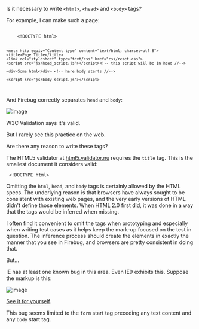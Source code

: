 Is it necessary to write <code>&lt;html></code>, <code>&lt;head></code> and <code>&lt;body></code> tags?

For example, I can make such a page:

<code>
    &lt;!DOCTYPE html>  
  
    <meta http-equiv="Content-type" content="text/html; charset=utf-8">
    <title>Page Title</title>
    <link rel="stylesheet" type="text/css" href="css/reset.css">
    <script src="js/head_script.js"></script><!-- this script will be in head //-->
    
    <div>Some html</div> <!-- here body starts //-->
    
    <script src="js/body_script.js"></script>
</code>

  
  And Firebug correctly separates <code>head</code> and <code>body</code>:
  
  
  ![image](https://user-images.githubusercontent.com/85400367/122304008-1ef2d300-cf22-11eb-9f40-c1ffb4a9a613.png)
  
  W3C Validation says it's valid.

But I rarely see this practice on the web.

Are there any reason to write these tags?

  The HTML5 validator at <a href="html5.validator.nu">html5.validator.nu</a> requires the <code>title</code> tag. This is the smallest document it considers valid: 
  
  <code> &lt;!DOCTYPE html>
    <title>A</title></code>
  

  Omitting the <code>html</code>, <code>head</code>, and <code>body</code> tags is certainly allowed by the HTML specs. The underlying reason is that browsers have always sought to be consistent with existing web pages, and the very early versions of HTML didn't define those elements. When HTML 2.0 first did, it was done in a way that the tags would be inferred when missing.

I often find it convenient to omit the tags when prototyping and especially when writing test cases as it helps keep the mark-up focused on the test in question. The inference process should create the elements in exactly the manner that you see in Firebug, and browsers are pretty consistent in doing that.

But...

IE has at least one known bug in this area. Even IE9 exhibits this. Suppose the markup is this:
  
![image](https://user-images.githubusercontent.com/85400367/122308157-77799e80-cf29-11eb-98a5-d235579966f6.png)

 <a href="http://software.hixie.ch/utilities/js/live-dom-viewer/?%3C!DOCTYPE%20html%3E%0D%0A%3Ctitle%3ETest%20case%3C%2Ftitle%3E%0D%0A%3Cform%20action%3D%22%23%22%3E%0D%0A%3Cinput%20name%3D%22var1%22%3E%0D%0A%3C%2Fform%3E%0D%0A">See it for yourself</a>.
 
 This bug seems limited to the <code>form</code> start tag preceding any text content and any <code>body</code> start tag.


